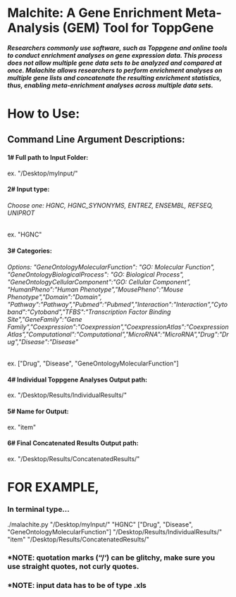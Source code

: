 # Malchite: A Gene Enrichment Meta-Analysis (GEM) Tool for ToppGene

##### Researchers commonly use software, such as Toppgene and online tools to conduct enrichment analyses on gene expression data. This process does not allow multiple gene data sets to be analyzed and compared at once. Malachite allows researchers to perform enrichment analyses on multiple gene lists and concatenate the resulting enrichment statistics, thus, enabling meta-enrichment analyses across multiple data sets.

# How to Use:

## Command Line Argument Descriptions:

#### 1# Full path to Input Folder:

ex. "/Desktop/myInput/"

#### 2# Input type:
###### Choose one: HGNC, HGNC_SYNONYMS, ENTREZ, ENSEMBL, REFSEQ, UNIPROT

ex. "HGNC"

#### 3# Categories:
###### Options: "GeneOntologyMolecularFunction": "GO: Molecular Function", "GeneOntologyBiologicalProcess": "GO: Biological Process", "GeneOntologyCellularComponent":"GO: Cellular Component", "HumanPheno":"Human Phenotype","MousePheno":"Mouse Phenotype","Domain":"Domain", "Pathway":"Pathway","Pubmed":"Pubmed","Interaction":"Interaction","Cytoband":"Cytoband","TFBS":"Transcription Factor Binding Site","GeneFamily":"Gene Family","Coexpression":"Coexpression","CoexpressionAtlas":"Coexpression Atlas","Computational":"Computational","MicroRNA":"MicroRNA","Drug":"Drug","Disease":"Disease"

ex. ["Drug", "Disease", "GeneOntologyMolecularFunction"]

#### 4# Individual Toppgene Analyses Output path:

ex. "/Desktop/Results/IndividualResults/"

#### 5# Name for Output:

ex. "item"

#### 6# Final Concatenated Results Output path:

ex. "/Desktop/Results/ConcatenatedResults/"

# FOR EXAMPLE,

### In terminal type...

./malachite.py "/Desktop/myInput/" "HGNC" ["Drug", "Disease", "GeneOntologyMolecularFunction"] "/Desktop/Results/IndividualResults/" "item" "/Desktop/Results/ConcatenatedResults/"

### *NOTE: quotation marks (“/‘) can be glitchy, make sure you use straight quotes, not curly quotes.
### *NOTE: input data has to be of type .xls
